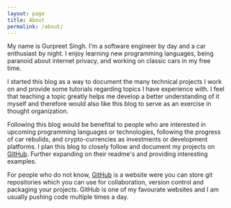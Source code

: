 ```yaml
---
layout: page
title: About
permalink: /about/
---
```


<amp-img width="640" height="480" layout="responsive" src="/assets/images/1987FieroGT.jpeg"></amp-img>

My name is Gurpreet Singh. I'm a software engineer by day and a car enthusiast
by night. I enjoy learning new programming languages, being paranoid about internet 
privacy, and working on classic cars in my free time.

I started this blog as a way to document the many technical projects I work on 
and provide some tutorials regarding topics I have experience with. I feel that
teaching a topic greatly helps me develop a better understanding of it myself and 
therefore would also like this blog to serve as an exercise in thought organization.

Following this blog would be benefital to people who are interested in upcoming 
programming languages or technologies, following the progress of car rebulids, 
and crypto-currencies as investments or development platforms. I plan this 
blog to closely follow and document my projects on [GitHub](http://www.github.com/Guppster). Further expanding 
on their readme's and providing interesting examples. 

For people who do not know, [GitHub](http://www.github.com) is a website were you can store git repositories
which you can use for collaboration, version control and packaging your projects.
GitHub is one of my favourate websites and I am usually pushing code multiple times 
a day. 




